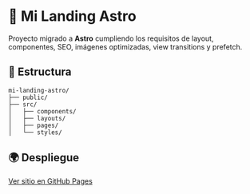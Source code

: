# 🌌 Mi Landing Astro

Proyecto migrado a **Astro** cumpliendo los requisitos de layout, componentes, SEO, imágenes optimizadas, view transitions y prefetch.

## 🚀 Estructura

```
mi-landing-astro/
├── public/
├── src/
│   ├── components/
│   ├── layouts/
│   ├── pages/
│   └── styles/
```

## 🌍 Despliegue
[Ver sitio en GitHub Pages](https://github.com/socassergio94/mi-sitio-elegant/)
